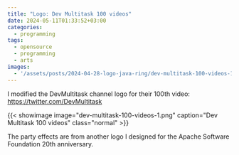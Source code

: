 ```yaml
---
title: "Logo: Dev Multitask 100 videos"
date: 2024-05-11T01:33:52+03:00
categories:
  - programming
tags:
  - opensource
  - programming
  - arts
images:
  - '/assets/posts/2024-04-28-logo-java-ring/dev-multitask-100-videos-1.png'
---
```


I modified the DevMultitask channel logo for their 100th video: https://twitter.com/DevMultitask

{{< showimage image="dev-multitask-100-videos-1.png" caption="Dev Multitask 100 videos" class="normal" >}}

The party effects are from another logo I designed for the Apache Software
Foundation 20th anniversary.
